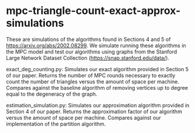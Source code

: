 # mpc-triangle-count-exact-approx-simulations
These are simulations of the algorithms found in Sections 4 and 5 of https://arxiv.org/abs/2002.08299. We simulate running these algorithms in the MPC model and test our algorithms using graphs from the Stanford Large Network Dataset Collection (https://snap.stanford.edu/data/). 

exact_deg_counting.py: Simulates our exact algorithm provided in Section 5 of our paper. Returns the number of MPC rounds necessary to exactly count the number of triangles versus the amount of space per machine. Compares against the baseline algorithm of removing vertices up to degree equal to the degeneracy of the graph.

estimation_simulation.py: Simulates our approximation algorithm provided in Section 4 of our paper. Returns the approximation factor of our algorithm versus the amount of space per machine. Compares against our implementation of the partition algorithm.
